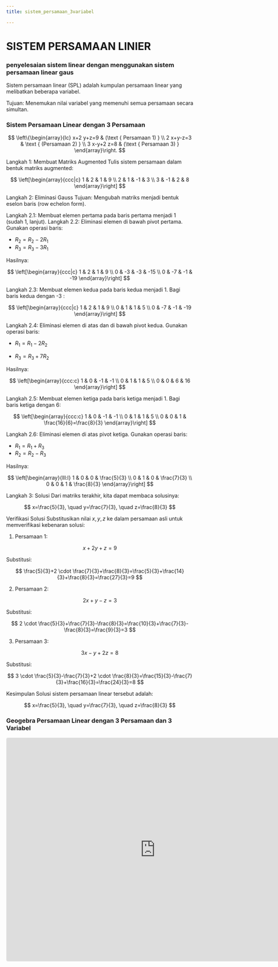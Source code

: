 ```yaml
---
title: sistem_persamaan_3variabel

---
```

# SISTEM PERSAMAAN LINIER 
### penyelesaian sistem linear dengan menggunakan sistem persamaan linear gaus
Sistem persamaan linear (SPL) adalah kumpulan persamaan linear yang melibatkan beberapa variabel.

Tujuan: Menemukan nilai variabel yang memenuhi semua persamaan secara simultan.

### Sistem Persamaan Linear dengan 3 Persamaan

$$
\left\{\begin{array}{lc}
x+2 y+z=9 & (\text { Persamaan 1) } \\
2 x+y-z=3 & \text { (Persamaan 2) } \\
3 x-y+2 z=8 & (\text { Persamaan 3) }
\end{array}\right.
$$

Langkah 1: Membuat Matriks Augmented
Tulis sistem persamaan dalam bentuk matriks augmented:

$$
\left[\begin{array}{ccc|c}
1 & 2 & 1 & 9 \\
2 & 1 & -1 & 3 \\
3 & -1 & 2 & 8
\end{array}\right]
$$

Langkah 2: Eliminasi Gauss
Tujuan: Mengubah matriks menjadi bentuk eselon baris (row echelon form).

Langkah 2.1: Membuat elemen pertama pada baris pertama menjadi 1 (sudah 1, lanjut).
Langkah 2.2: Eliminasi elemen di bawah pivot pertama.
Gunakan operasi baris:
- $R_2=R_2-2 R_1$
- $R_3=R_3-3 R_1$

Hasilnya:

$$
\left[\begin{array}{ccc|c}
1 & 2 & 1 & 9 \\
0 & -3 & -3 & -15 \\
0 & -7 & -1 & -19
\end{array}\right]
$$

Langkah 2.3: Membuat elemen kedua pada baris kedua menjadi 1.
Bagi baris kedua dengan -3 :

$$
\left[\begin{array}{ccc|c}
1 & 2 & 1 & 9 \\
0 & 1 & 1 & 5 \\
0 & -7 & -1 & -19
\end{array}\right]
$$

Langkah 2.4: Eliminasi elemen di atas dan di bawah pivot kedua.
Gunakan operasi baris:
* $R_1=R_1-2 R_2$
- $R_3=R_3+7 R_2$

Hasilnya:

$$
\left[\begin{array}{ccc:c}
1 & 0 & -1 & -1 \\
0 & 1 & 1 & 5 \\
0 & 0 & 6 & 16
\end{array}\right]
$$

Langkah 2.5: Membuat elemen ketiga pada baris ketiga menjadi 1.
Bagi baris ketiga dengan 6:

$$
\left[\begin{array}{ccc:c}
1 & 0 & -1 & -1 \\
0 & 1 & 1 & 5 \\
0 & 0 & 1 & \frac{16}{6}=\frac{8}{3}
\end{array}\right]
$$

Langkah 2.6: Eliminasi elemen di atas pivot ketiga.
Gunakan operasi baris:
- $R_1=R_1+R_3$
- $R_2=R_2-R_3$

Hasilnya:

$$
\left[\begin{array}{lll:l}
1 & 0 & 0 & \frac{5}{3} \\
0 & 1 & 0 & \frac{7}{3} \\
0 & 0 & 1 & \frac{8}{3}
\end{array}\right]
$$

Langkah 3: Solusi
Dari matriks terakhir, kita dapat membaca solusinya:

$$
x=\frac{5}{3}, \quad y=\frac{7}{3}, \quad z=\frac{8}{3}
$$

Verifikasi Solusi
Substitusikan nilai $x, y, z$ ke dalam persamaan asli untuk memverifikasi kebenaran solusi:
1. Persamaan 1:

$$
x+2 y+z=9
$$

Substitusi:

$$
\frac{5}{3}+2 \cdot \frac{7}{3}+\frac{8}{3}=\frac{5}{3}+\frac{14}{3}+\frac{8}{3}=\frac{27}{3}=9
$$

2. Persamaan 2:

$$
2 x+y-z=3
$$

Substitusi:

$$
2 \cdot \frac{5}{3}+\frac{7}{3}-\frac{8}{3}=\frac{10}{3}+\frac{7}{3}-\frac{8}{3}=\frac{9}{3}=3
$$

3. Persamaan 3:

$$
3 x-y+2 z=8
$$

Substitusi:

$$
3 \cdot \frac{5}{3}-\frac{7}{3}+2 \cdot \frac{8}{3}=\frac{15}{3}-\frac{7}{3}+\frac{16}{3}=\frac{24}{3}=8
$$

Kesimpulan
Solusi sistem persamaan linear tersebut adalah:

$$
x=\frac{5}{3}, \quad y=\frac{7}{3}, \quad z=\frac{8}{3}
$$

### Geogebra Persamaan Linear dengan 3 Persamaan dan 3 Variabel
<iframe src="https://www.geogebra.org/calculator/deg5zxxg?embed" width="800" height="600" allowfullscreen style="border: 1px solid #e4e4e4;border-radius: 4px;" frameborder="0"></iframe>
